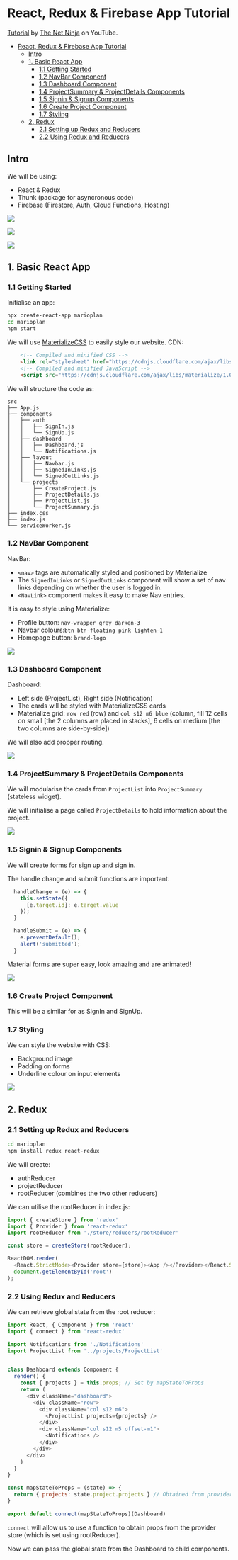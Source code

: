 # React, Redux & Firebase App Tutorial

[Tutorial](https://www.youtube.com/playlist?list=PL4cUxeGkcC9iWstfXntcj8f-dFZ4UtlN3)
by [The Net Ninja](https://www.youtube.com/channel/UCW5YeuERMmlnqo4oq8vwUpg) on YouTube.

- [React, Redux & Firebase App Tutorial](#react-redux--firebase-app-tutorial)
  - [Intro](#intro)
  - [1. Basic React App](#1-basic-react-app)
    - [1.1 Getting Started](#11-getting-started)
    - [1.2 NavBar Component](#12-navbar-component)
    - [1.3 Dashboard Component](#13-dashboard-component)
    - [1.4 ProjectSummary & ProjectDetails Components](#14-projectsummary--projectdetails-components)
    - [1.5 Signin & Signup Components](#15-signin--signup-components)
    - [1.6 Create Project Component](#16-create-project-component)
    - [1.7 Styling](#17-styling)
  - [2. Redux](#2-redux)
    - [2.1 Setting up Redux and Reducers](#21-setting-up-redux-and-reducers)
    - [2.2 Using Redux and Reducers](#22-using-redux-and-reducers)


## Intro

We will be using:
* React & Redux
* Thunk (package for asyncronous code)
* Firebase (Firestore, Auth, Cloud Functions, Hosting)

![](docs/2020-07-28-11-53-12.png)

![](docs/2020-07-28-12-01-15.png)

![](docs/2020-07-28-12-01-34.png)


## 1. Basic React App

### 1.1 Getting Started

Initialise an app:
```bash
npx create-react-app marioplan
cd marioplan
npm start
```

We will use [MaterializeCSS](https://materializecss.com/getting-started.html)
to easily style our website. CDN:
```html
    <!-- Compiled and minified CSS -->
    <link rel="stylesheet" href="https://cdnjs.cloudflare.com/ajax/libs/materialize/1.0.0/css/materialize.min.css">
    <!-- Compiled and minified JavaScript -->
    <script src="https://cdnjs.cloudflare.com/ajax/libs/materialize/1.0.0/js/materialize.min.js"></script>
```

We will structure the code as:
```
src
├── App.js
├── components
│   ├── auth
│   │   ├── SignIn.js
│   │   └── SignUp.js
│   ├── dashboard
│   │   ├── Dashboard.js
│   │   └── Notifications.js
│   ├── layout
│   │   ├── Navbar.js
│   │   ├── SignedInLinks.js
│   │   └── SignedOutLinks.js
│   └── projects
│       ├── CreateProject.js
│       ├── ProjectDetails.js
│       ├── ProjectList.js
│       └── ProjectSummary.js
├── index.css
├── index.js
└── serviceWorker.js
```

### 1.2 NavBar Component

NavBar:
* `<nav>` tags are automatically styled and positioned by Materialize
* The `SignedInLinks` or `SignedOutLinks` component will show a set of nav links depending on whether the user is logged in.
* `<NavLink>` component makes it easy to make Nav entries.

It is easy to style using Materialize:
* Profile button: `nav-wrapper grey darken-3`
* Navbar colours:`btn btn-floating pink lighten-1`
* Homepage button: `brand-logo`

![](docs/2020-07-28-13-02-10.png)

### 1.3 Dashboard Component

Dashboard:
* Left side (ProjectList), Right side (Notification)
* The cards will be styled with MaterializeCSS cards
* Materialize grid: `row red` (row) and `col s12 m6 blue` (column, fill 12 cells on small [the 2 columns are placed in stacks], 6 cells on medium [the two columns are side-by-side])

We will also add propper routing.

![](docs/2020-07-28-14-23-29.png)

### 1.4 ProjectSummary & ProjectDetails Components

We will modularise the cards from `ProjectList` into `ProjectSummary`
(stateless widget).

We will initialise a page called `ProjectDetails` to hold information about the
project.

![](docs/2020-07-28-15-24-44.png)

### 1.5 Signin & Signup Components

We will create forms for sign up and sign in.

The handle change and submit functions are important.
```js
  handleChange = (e) => {
    this.setState({
      [e.target.id]: e.target.value
    });
  }

  handleSubmit = (e) => {
    e.preventDefault();
    alert('submitted');
  }
```

Material forms are super easy, look amazing and are animated!

![](docs/2020-07-28-16-08-21.png)

### 1.6 Create Project Component

This will be a similar for as SignIn and SignUp.

### 1.7 Styling

We can style the website with CSS:
* Background image
* Padding on forms
* Underline colour on input elements

![](docs/2020-07-29-12-04-46.png)

## 2. Redux

### 2.1 Setting up Redux and Reducers

```bash
cd marioplan
npm install redux react-redux
```

We will create:
* authReducer
* projectReducer
* rootReducer (combines the two other reducers)

We can utilise the rootReducer in index.js:
```js
import { createStore } from 'redux'
import { Provider } from 'react-redux'
import rootReducer from './store/reducers/rootReducer'

const store = createStore(rootReducer);

ReactDOM.render(
  <React.StrictMode><Provider store={store}><App /></Provider></React.StrictMode>,
  document.getElementById('root')
);
```

### 2.2 Using Redux and Reducers

We can retrieve global state from the root reducer:
```js
import React, { Component } from 'react'
import { connect } from 'react-redux'

import Notifications from './Notifications'
import ProjectList from '../projects/ProjectList'


class Dashboard extends Component {
  render() {
    const { projects } = this.props; // Set by mapStateToProps
    return (
      <div className="dashboard">
        <div className="row">
          <div className="col s12 m6">
            <ProjectList projects={projects} />
          </div>
          <div className="col s12 m5 offset-m1">
            <Notifications />
          </div>
        </div>
      </div>
    )
  }
}

const mapStateToProps = (state) => {
  return { projects: state.project.projects } // Obtained from provider store
}

export default connect(mapStateToProps)(Dashboard)
```

`connect` will allow us to use a function to obtain props from the provider
store (which is set using rootReducer).

Now we can pass the global state from the Dashboard to child components.